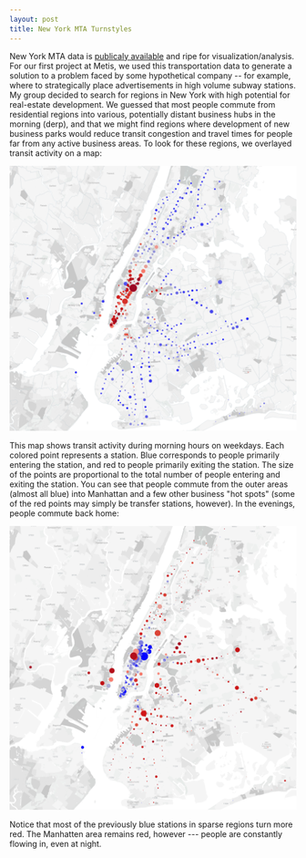 ```yaml
---
layout: post
title: New York MTA Turnstyles
---
```

New York MTA data is [publicaly available](http://web.mta.info/developers/turnstile.html) and ripe for visualization/analysis. For our first project at Metis, we used this transportation data to generate a solution to a problem faced by some hypothetical company -- for example, where to strategically place advertisements in high volume subway stations. My group decided to search for regions in New York with high potential for real-estate development. We guessed that most people commute from residential regions into various, potentially distant business hubs in the morning (derp), and that we might find regions where development of new business parks would reduce transit congestion and travel times for people far from any active business areas. To look for these regions, we overlayed transit activity on a map:

![](https://github.com/dwieker/dwieker.github.io/blob/master/images/Weekday%20Morning.PNG?raw=true)

This map shows transit activity during morning hours on weekdays. Each colored point represents a station. Blue corresponds to people primarily entering the station, and red to people primarily exiting the station. The size of the points are proportional to the total number of people entering and exiting the station. You can see that people commute from the outer areas (almost all blue) into Manhattan and a few other business "hot spots" (some of the red points may simply be transfer stations, however). In the evenings, people commute back home:

![](https://github.com/dwieker/dwieker.github.io/blob/master/images/Weekday%20Evening.PNG?raw=true)

Notice that most of the previously blue stations in sparse regions turn more red. The Manhatten area remains red, however --- people are constantly flowing in, even at night.

